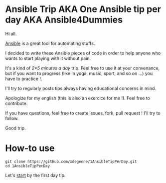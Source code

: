 # Ansible Trip AKA One Ansible tip per day AKA Ansible4Dummies

Hi all.

[Ansible](https://www.ansible.com/resources/get-started) is a great tool for automating stuffs.

I decided to write these Ansible pieces of code in order to help anyone who wants to start playing with it without pain.

It's a kind of _2*5 minutes a day_ trip. Feel free to use it at your convenance, but if you want to progress (like in yoga, music, sport, and so on ...) you have to practice !.

I'll try to regularly posts tips always having educational concerns in mind.

Apologize for my english (this is also an exercice for me !). Feel free to contribute.

If you have questions, feel free to create issues, fork, pull request ! I'll try to follow.

Good trip.

# How-to use

```
git clone https://github.com/xdegenne/1AnsibleTipPerDay.git
cd 1AnsibleTipPerDay
```

Let's [start](Day001am-InstallAnsible) by the first day tip.
